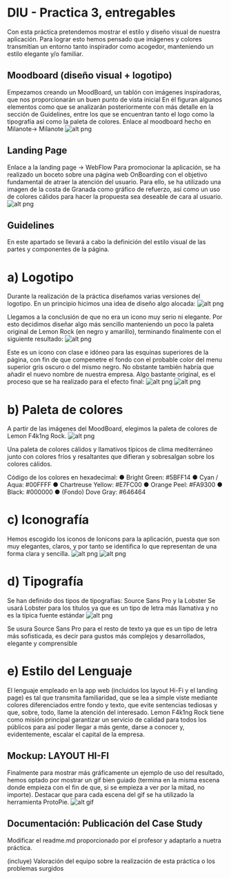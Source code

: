 # DIU - Practica 3, entregables
Con esta práctica pretendemos mostrar el estilo y diseño visual de nuestra aplicación. Para lograr esto hemos pensado que imágenes y colores transmitían un entorno tanto inspirador como acogedor, manteniendo un estilo elegante y/o familiar.

## Moodboard (diseño visual + logotipo)   
Empezamos creando un MoodBoard, un tablón con imágenes inspiradoras, que nos proporcionarán un buen punto de vista inicial
En él figuran algunos elementos como que se analizarán posteriormente con más detalle en la sección de Guidelines, entre los que se encuentran tanto el logo como la tipografía así como la paleta de colores.
Enlace al moodboard hecho en Milanote→ Milanote
![alt png](https://github.com/toniiFDEZ/DIU/blob/master/P3/imgs/Moodborad.PNG)

## Landing Page
Enlace a la landing page → WebFlow
Para promocionar la aplicación, se ha realizado un boceto sobre una página web OnBoarding con el objetivo fundamental de atraer la atención del usuario. Para ello, se ha utilizado una imagen de la costa de Granada como gráfico de refuerzo, así como un uso de colores cálidos para hacer la propuesta sea deseable de cara al usuario.
![alt png](https://github.com/toniiFDEZ/DIU/blob/master/P3/imgs/WebFlow.PNG)

## Guidelines
En este apartado se llevará a cabo la definición del estilo visual de las partes y componentes de la página.

# a) Logotipo
Durante la realización de la práctica diseñamos varias versiones del logotipo. En un principio hicimos una idea de diseño algo alocada:
![alt png](https://github.com/toniiFDEZ/DIU/blob/master/P3/imgs/logo1.png)

Llegamos a la conclusión de que no era un icono muy serio ni elegante. Por esto decidimos diseñar algo más sencillo manteniendo un poco la paleta original de Lemon Rock (en negro y amarillo), terminando finalmente con el siguiente resultado:
![alt png](https://github.com/toniiFDEZ/DIU/blob/master/P3/imgs/logo2.png)

Este es un icono con clase e idóneo para las esquinas superiores de la página, con fin de que compenetre el fondo con el probable color del menu superior gris oscuro o del mismo negro.
No obstante también habría que añadir el nuevo nombre de nuestra empresa. Algo bastante original, es el proceso que se ha realizado para el efecto final:
![alt png](https://github.com/toniiFDEZ/DIU/blob/master/P3/imgs/logo3.png)
![alt png](https://github.com/toniiFDEZ/DIU/blob/master/P3/imgs/logo4.png)

# b) Paleta de colores
A partir de las imágenes del MoodBoard, elegimos la paleta de colores de Lemon F4k1ng Rock.
![alt png](https://github.com/toniiFDEZ/DIU/blob/master/P3/imgs/paletaColores.png)

Una paleta de colores cálidos y llamativos típicos de clima mediterráneo junto con colores fríos y resaltantes que difieran y sobresalgan sobre los colores cálidos.

Código de los colores en hexadecimal:
● Bright Green: #5BFF14
● Cyan / Aqua: #00FFFF
● Chartreuse Yellow: #E7FC00
● Orange Peel: #FA9300
● Black: #000000
● (Fondo) Dove Gray: #646464

# c) Iconografía
Hemos escogido los iconos de Ionicons para la aplicación, puesta que son muy elegantes, claros, y por tanto se identifica lo que representan de una forma clara y sencilla.
![alt png](https://github.com/toniiFDEZ/DIU/blob/master/P3/imgs/iconoCerveza.png) ![alt png](https://github.com/toniiFDEZ/DIU/blob/master/P3/imgs/iconoMenu.png)

# d) Tipografía
Se han definido dos tipos de tipografías: Source Sans Pro y la Lobster
Se usará Lobster para los títulos ya que es un tipo de letra más llamativa y no es la típica fuente estándar
![alt png](https://github.com/toniiFDEZ/DIU/blob/master/P3/imgs/lobster.png)

Se usura Source Sans Pro para el resto de texto ya que es un tipo de letra más sofisticada, es decir para gustos más complejos y desarrollados, elegante y comprensible

# e) Estilo del Lenguaje
El lenguaje empleado en la app web (incluidos los layout Hi-Fi y el landing page) es tal que transmita familiaridad, que se lea a simple viste mediante colores
diferenciados entre fondo y texto, que evite sentencias tediosas y que, sobre, todo, llame la atención del interesado.
Lemon F4k1ng Rock tiene como misión principal garantizar un servicio de calidad para todos los públicos para así poder llegar a más gente, darse a conocer y, evidentemente, escalar el capital de la empresa.

## Mockup: LAYOUT HI-FI
Finalmente para mostrar más gráficamente un ejemplo de uso del resultado, hemos optado por mostrar un gif bien guiado (termina en la misma escena donde empieza con el fin de que, si se empieza a ver por la mitad, no importe). Destacar que para cada escena del gif se ha utilizado la herramienta ProtoPie.
![alt gif](https://github.com/toniiFDEZ/DIU/blob/master/P3/ProtoPie.gif)

## Documentación: Publicación del Case Study
Modificar el readme.md proporcionado por el profesor y adaptarlo a nuetra práctica.

(incluye) Valoración del equipo sobre la realización de esta práctica o los problemas surgidos
 
